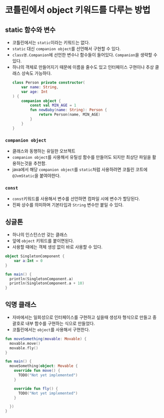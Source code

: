 # 코틀린에서 object 키워드를 다루는 방법

## static 함수와 변수
- 코틀린에서는 `static`이라는 키워드는 없다.
- `static` 대신 `companion object`를 선언해서 구현할 수 있다.
- `class명.Companion`에 선언한 변수나 함수들이 들어있다. `Companion`을 생략할 수 있다.
- 하나의 객체로 만들어지기 때문에 이름을 줄수도 있고 인터페이스 구현이나 추상 클래스 상속도 가능하다.
    ```kotlin
    class Person private constructor(
        var name: String,
        var age: Int
    ) {
        companion object {
            const val MIN_AGE = 1
            fun newBaby(name: String): Person {
                return Person(name, MIN_AGE)
            }
        }
    }
    ```
### `companion object`
- 클래스와 동행하는 유일한 오브젝트
- `companion object`를 사용해서 유틸성 함수를 만들어도 되지만 최상단 파일을 활용하는것을 추천함.
- java에서 해당 `companion object`를 `static`처럼 사용하려면 코틀린 코트에 `@JvmStatic`을 붙여야한다.

### `const`
- `const`키워드를 사용해서 변수를 선언하면 컴파일 시에 변수가 할당된다.
- 진짜 상수를 의미하며 기본타입과 `String` 변수만 붙일 수 있다.

## 싱글톤
- 하나의 인스턴스만 갖는 클래스
- 앞에 `object` 키워드를 붙이면된다.
- 사용할 때에는 객체 생성 없이 바로 사용할 수 있다.
```kotlin
object SingletonComponent {
    var a:Int = 0
}

fun main() {
  println(SingletonComponent.a)
  println(SingletonComponent.a + 10)
}
```

## 익명 클래스
- 자바에서는 일회성으로 인터페이스를 구현하고 싶을때 생성자 형식으로 만들고 중괄호로 내부 함수를 구현하는 식으로 만들었다.
- 코틀린에서는 `object`를 사용해서 구현한다.
```kotlin
fun moveSomething(movable: Movable) {
  movable.move()
  movable.fly()
}

fun main() {
  moveSomething(object: Movable {
    override fun move() {
      TODO("Not yet implemented")
    }

    override fun fly() {
      TODO("Not yet implemented")
    }

  })
}

```